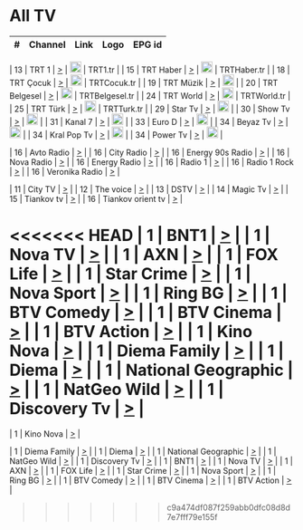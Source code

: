 <h1>All TV</h1>

| #   | Channel        | Link  | Logo | EPG id |
|:---:|:--------------:|:-----:|:----:|:------:|

| 13  | TRT 1            | [>](https://tv-trt1.medya.trt.com.tr/master.m3u8) | <img height="20" src="https://i.imgur.com/j786OLG.png"/> | TRT1.tr |
| 15  | TRT Haber        | [>](https://tv-trthaber.medya.trt.com.tr/master.m3u8) | <img height="20" src="https://i.imgur.com/OVfo8Ab.png"/> | TRTHaber.tr |
| 18  | TRT Çocuk        | [>](https://tv-trtcocuk.medya.trt.com.tr/master.m3u8) | <img height="20" src="https://i.imgur.com/QLFmD6d.png"/> | TRTCocuk.tr |
| 19  | TRT Müzik        | [>](https://tv-trtmuzik.medya.trt.com.tr/master.m3u8) | <img height="20" src="https://i.imgur.com/fIVFCEd.png"/> |
| 20  | TRT Belgesel     | [>](https://tv-trtbelgesel.medya.trt.com.tr/master.m3u8) | <img height="20" src="https://i.imgur.com/MGO87pe.png"/> | TRTBelgesel.tr |
| 24  | TRT World        | [>](https://tv-trtworld.medya.trt.com.tr/master.m3u8) | <img height="20" src="https://i.imgur.com/JEA2xpv.png"/> | TRTWorld.tr |
| 25  | TRT Türk         | [>](https://tv-trtturk.medya.trt.com.tr/master.m3u8) | <img height="20" src="https://i.imgur.com/OSTOQNw.png"/> | TRTTurk.tr |
| 29  | Star Tv   | [>](https://dogus-live.daioncdn.net/startv/startv_360p.m3u8) | <img height="20" src="https://i.imgur.com/IebUZx1.png"/> |
| 30  | Show Tv     | [>](https://ciner-live.daioncdn.net/showtv/showtv.m3u8) | <img height="20" src="https://i.imgur.com/IebUZx1.png"/> |
| 31  | Kanal 7     | [>](https://kanal7-live.daioncdn.net/kanal7/kanal7.m3u8) | <img height="20" src="https://i.imgur.com/IebUZx1.png"/> |
| 33  | Euro D    | [>](https://www.youtube.com/user/KanalD/live) | <img height="20" src="https://i.imgur.com/IebUZx1.png"/> |
| 34  | Beyaz Tv     | [>](https://beyaztv-live.daioncdn.net/beyaztv/beyaztv.m3u8) | <img height="20" src="https://i.imgur.com/IebUZx1.png"/> |
| 34  | Kral Pop Tv     | [>](https://www.youtube.com/watch?v=GuFTuKoXepw) | <img height="20" src="https://i.imgur.com/IebUZx1.png"/> |
| 34  | Power Tv     | [>](https://livetv.powerapp.com.tr/powerTV/powerhd.smil/chunklist.m3u8) | <img height="20" src="https://i.imgur.com/IebUZx1.png"/> |

| 16  | Avto Radio | [>](http://stream.metacast.eu/avtoradio.mp3.m3u) |
| 16  | City Radio | [>](http://stream.metacast.eu/city.aac.m3u) |
| 16  | Energy 90s Radio | [>](http://stream.metacast.eu/energy-90s.m3u) |
| 16  | Nova Radio | [>](http://stream.metacast.eu/nova.aac.m3u) |
| 16  | Energy Radio | [>](http://stream.metacast.eu/nrj.aac.m3u) |
| 16  | Radio 1 | [>](http://stream.metacast.eu/radio1.aac.m3u) |
| 16  | Radio 1 Rock | [>](http://stream.metacast.eu/radio1rock.aac.m3u) |
| 16  | Veronika Radio | [>](http://stream.metacast.eu/veronika.aac.m3u) |

| 11  | City TV | [>](https://tv.city.bg/play/tshls/citytv/index.m3u8) |
| 12  | The voice | [>](https://bss1.neterra.tv/thevoice/thevoice.m3u8) |
| 13  | DSTV | [>](http://46.249.95.140:8081/hls/data.m3u8) |
| 14  | Magic Tv | [>](https://bss1.neterra.tv/magictv/magictv.m3u8) |
| 15  | Tiankov tv | [>](https://streamer103.neterra.tv/tiankov-folk/live.m3u8) |
| 16  | Tiankov orient tv | [>](https://streamer103.neterra.tv/tiankov-orient/live.m3u8) |

<<<<<<< HEAD
| 1 | BNT1 | [>](https://ymkaya.xyz:47330/tv/bnt1/playlist.m3u8?wmsAuthSign=c2VydmVyX3RpbWU9OC82LzIwMjUgMToxMzozMCBQTSZoYXNoX3ZhbHVlPVh0S3NqMmcrcjgxOWh2MzBQcFpJUHc9PSZ2YWxpZG1pbnV0ZXM9NjA=) |
| 1 | Nova TV | [>](https://ymkaya.xyz:47330/tv/novatv/playlist.m3u8?wmsAuthSign=c2VydmVyX3RpbWU9OC82LzIwMjUgMToxMzozOSBQTSZoYXNoX3ZhbHVlPXlXaDU3M1hxRUhzaHF6ZmEyRVJjeHc9PSZ2YWxpZG1pbnV0ZXM9NjA=) |
| 1 | AXN | [>](https://ymkaya.xyz:47330/tv/axn/playlist.m3u8?wmsAuthSign=c2VydmVyX3RpbWU9OC82LzIwMjUgMToxMzo0OSBQTSZoYXNoX3ZhbHVlPWoxN1ZOT3JjelR0cEptUGNpK291dmc9PSZ2YWxpZG1pbnV0ZXM9NjA=) |
| 1 | FOX Life | [>](https://ymkaya.xyz:47330/tv/foxlife/playlist.m3u8?wmsAuthSign=c2VydmVyX3RpbWU9OC82LzIwMjUgMToxMzo1OCBQTSZoYXNoX3ZhbHVlPUNVSE94QU41TndiUTJIQnMwZk10bFE9PSZ2YWxpZG1pbnV0ZXM9NjA=) |
| 1 | Star Crime | [>](https://ymkaya.xyz:47330/tv/foxcrime/playlist.m3u8?wmsAuthSign=c2VydmVyX3RpbWU9OC82LzIwMjUgMToxNDowOCBQTSZoYXNoX3ZhbHVlPUJxUWlXVDYycVlveVN2SFNsV25lRUE9PSZ2YWxpZG1pbnV0ZXM9NjA=) |
| 1 | Nova Sport | [>](https://ymkaya.xyz:47330/tv/novasport/playlist.m3u8?wmsAuthSign=c2VydmVyX3RpbWU9OC82LzIwMjUgMToxNDoxOCBQTSZoYXNoX3ZhbHVlPWIwUzRPRXR1a3RpM0VPeG1IZlQ1bkE9PSZ2YWxpZG1pbnV0ZXM9NjA=) |
| 1 | Ring BG | [>](https://ymkaya.xyz:47330/tv/ringbg/playlist.m3u8?wmsAuthSign=c2VydmVyX3RpbWU9OC82LzIwMjUgMToxNDoyNyBQTSZoYXNoX3ZhbHVlPW5VTTI4cnZ5dEp2L2k0ak5kWWtRd1E9PSZ2YWxpZG1pbnV0ZXM9NjA=) |
| 1 | BTV Comedy | [>](https://ymkaya.xyz:47330/tv/btvcomedy/playlist.m3u8?wmsAuthSign=c2VydmVyX3RpbWU9OC82LzIwMjUgMToxNDozNiBQTSZoYXNoX3ZhbHVlPTZna2NRZzNZejcvdGFiZ3Y5V1Y1c1E9PSZ2YWxpZG1pbnV0ZXM9NjA=) |
| 1 | BTV Cinema | [>](https://ymkaya.xyz:47330/tv/btvcinema/playlist.m3u8?wmsAuthSign=c2VydmVyX3RpbWU9OC82LzIwMjUgMToxNDo0NiBQTSZoYXNoX3ZhbHVlPVNUdm93RVBONXlObisvbUFqSlBadEE9PSZ2YWxpZG1pbnV0ZXM9NjA=) |
| 1 | BTV Action | [>](https://ymkaya.xyz:47330/tv/btvaction/playlist.m3u8?wmsAuthSign=c2VydmVyX3RpbWU9OC82LzIwMjUgMToxNDo1NSBQTSZoYXNoX3ZhbHVlPWVUdEVjS3pWa1JGbDZmYVdTdzliVWc9PSZ2YWxpZG1pbnV0ZXM9NjA=) |
| 1 | Kino Nova | [>](https://ymkaya.xyz:47330/tv/kinonova/playlist.m3u8?wmsAuthSign=c2VydmVyX3RpbWU9OC82LzIwMjUgMToxNTowNSBQTSZoYXNoX3ZhbHVlPVF5SnJVRXlGUmh3ZUxaUmg3NVdyM2c9PSZ2YWxpZG1pbnV0ZXM9NjA=) |
| 1 | Diema Family | [>](https://ymkaya.xyz:47330/tv/diemafamily/playlist.m3u8?wmsAuthSign=c2VydmVyX3RpbWU9OC82LzIwMjUgMToxNToxNSBQTSZoYXNoX3ZhbHVlPWtsV1N2U3Fkb0NLNUVhM1JIWnd1Y3c9PSZ2YWxpZG1pbnV0ZXM9NjA=) |
| 1 | Diema | [>](https://ymkaya.xyz:47330/tv/diema/playlist.m3u8?wmsAuthSign=c2VydmVyX3RpbWU9OC82LzIwMjUgMToxNToyNSBQTSZoYXNoX3ZhbHVlPUhxM1Y2eGowa0JLRTFQK2YzN04xUWc9PSZ2YWxpZG1pbnV0ZXM9NjA=) |
| 1 | National Geographic | [>](https://ymkaya.xyz:47330/tv/natgeo/playlist.m3u8?wmsAuthSign=c2VydmVyX3RpbWU9OC82LzIwMjUgMToxNTozNSBQTSZoYXNoX3ZhbHVlPWY3MmJjWkgvWnc5MHpZd0YxN05OQ3c9PSZ2YWxpZG1pbnV0ZXM9NjA=) |
| 1 | NatGeo Wild | [>](https://ymkaya.xyz:47330/tv/natgeowild/playlist.m3u8?wmsAuthSign=c2VydmVyX3RpbWU9OC82LzIwMjUgMToxNTo0NCBQTSZoYXNoX3ZhbHVlPWY4RUx4Sm1HWGh3UzR0Q2ZrVHJhN3c9PSZ2YWxpZG1pbnV0ZXM9NjA=) |
| 1 | Discovery Tv | [>](https://ymkaya.xyz:47330/tv/discovery/playlist.m3u8?wmsAuthSign=c2VydmVyX3RpbWU9OC82LzIwMjUgMToxNTo1NCBQTSZoYXNoX3ZhbHVlPS9scDI0eVltZ1lLVHV2UUZoSGg0Q1E9PSZ2YWxpZG1pbnV0ZXM9NjA=) |
=======


| 1 | Kino Nova | [>](https://ymkaya.xyz:11336/tv/kinonova/playlist.m3u8?wmsAuthSign=c2VydmVyX3RpbWU9MS8yLzIwMjUgNDo0MDoyMCBBTSZoYXNoX3ZhbHVlPWlFS1FrWEtMMVRFM3l5YklUWUJQUHc9PSZ2YWxpZG1pbnV0ZXM9NjA=) |

| 1 | Diema Family | [>](https://ymkaya.xyz:11336/tv/diemafamily/playlist.m3u8?wmsAuthSign=c2VydmVyX3RpbWU9MS8yLzIwMjUgNDo0MDozMCBBTSZoYXNoX3ZhbHVlPUVUaTVKTldvZTF5WVVCM0YwL21kaXc9PSZ2YWxpZG1pbnV0ZXM9NjA=) |
| 1 | Diema | [>](https://ymkaya.xyz:11336/tv/diema/playlist.m3u8?wmsAuthSign=c2VydmVyX3RpbWU9MS8yLzIwMjUgNDo0MDo0MCBBTSZoYXNoX3ZhbHVlPVlYMWVJT2NuUjNpUTBsaytEUFFOS2c9PSZ2YWxpZG1pbnV0ZXM9NjA=) |
| 1 | National Geographic | [>](https://ymkaya.xyz:11336/tv/natgeo/playlist.m3u8?wmsAuthSign=c2VydmVyX3RpbWU9MS8yLzIwMjUgNDo0MTo0MSBBTSZoYXNoX3ZhbHVlPTJQTlVmcG5nYWx0M013eUhGRGxnd0E9PSZ2YWxpZG1pbnV0ZXM9NjA=) |
| 1 | NatGeo Wild | [>](https://ymkaya.xyz:11336/tv/natgeowild/playlist.m3u8?wmsAuthSign=c2VydmVyX3RpbWU9MS8yLzIwMjUgNDo0MTo1MSBBTSZoYXNoX3ZhbHVlPVl1OXZaTTliN0hGWEN3eDBYd1duNkE9PSZ2YWxpZG1pbnV0ZXM9NjA=) |
| 1 | Discovery Tv | [>](https://ymkaya.xyz:11336/tv/discovery/playlist.m3u8?wmsAuthSign=c2VydmVyX3RpbWU9MS8yLzIwMjUgNDo0MjowMSBBTSZoYXNoX3ZhbHVlPWtBQmdLNlY2RmQwWElzMVYzSDJyVkE9PSZ2YWxpZG1pbnV0ZXM9NjA=) |
| 1 | BNT1 | [>](https://ymkaya.xyz:11336/tv/bnt1/playlist.m3u8?wmsAuthSign=c2VydmVyX3RpbWU9MS8yLzIwMjUgNDozODozOCBBTSZoYXNoX3ZhbHVlPVVrMVlRQXpJWlhYeUh6ZFVpSC9NMUE9PSZ2YWxpZG1pbnV0ZXM9NjA=) |
| 1 | Nova TV | [>](https://ymkaya.xyz:11336/tv/novatv/playlist.m3u8?wmsAuthSign=c2VydmVyX3RpbWU9MS8yLzIwMjUgNDozODo0OCBBTSZoYXNoX3ZhbHVlPUVxQjh1a0ZzYkVGZU8zZDFGTzdreVE9PSZ2YWxpZG1pbnV0ZXM9NjA=) |
| 1 | AXN | [>](https://ymkaya.xyz:11336/tv/axn/playlist.m3u8?wmsAuthSign=c2VydmVyX3RpbWU9MS8yLzIwMjUgNDozODo1OCBBTSZoYXNoX3ZhbHVlPUpkWStGY1hkNXhaOVpPZ0thQ0FZL3c9PSZ2YWxpZG1pbnV0ZXM9NjA=) |
| 1 | FOX Life | [>](https://ymkaya.xyz:11336/tv/foxlife/playlist.m3u8?wmsAuthSign=c2VydmVyX3RpbWU9MS8yLzIwMjUgNDozOToxMCBBTSZoYXNoX3ZhbHVlPWt1ZDc1T3AzYlZDTjJnSy9TU0xJZlE9PSZ2YWxpZG1pbnV0ZXM9NjA=) |
| 1 | Star Crime | [>](https://ymkaya.xyz:11336/tv/foxcrime/playlist.m3u8?wmsAuthSign=c2VydmVyX3RpbWU9MS8yLzIwMjUgNDozOToyMCBBTSZoYXNoX3ZhbHVlPXIwVU45Nm9FR1l2enNkTG9TanBxbmc9PSZ2YWxpZG1pbnV0ZXM9NjA=) |
| 1 | Nova Sport | [>](https://ymkaya.xyz:11336/tv/novasport/playlist.m3u8?wmsAuthSign=c2VydmVyX3RpbWU9MS8yLzIwMjUgNDozOTozMCBBTSZoYXNoX3ZhbHVlPXlSZ0UxazVaM0xhSmc0NmR4T0c1T2c9PSZ2YWxpZG1pbnV0ZXM9NjA=) |
| 1 | Ring BG | [>](https://ymkaya.xyz:11336/tv/ringbg/playlist.m3u8?wmsAuthSign=c2VydmVyX3RpbWU9MS8yLzIwMjUgNDozOTo0MCBBTSZoYXNoX3ZhbHVlPTR4aUlFNHVUYWN4enY1WkVuOFZma2c9PSZ2YWxpZG1pbnV0ZXM9NjA=) |
| 1 | BTV Comedy | [>](https://ymkaya.xyz:11336/tv/btvcomedy/playlist.m3u8?wmsAuthSign=c2VydmVyX3RpbWU9MS8yLzIwMjUgNDozOTo1MCBBTSZoYXNoX3ZhbHVlPUtrMTJ2RHNTTUU1RFp1ZkVOdXFSK3c9PSZ2YWxpZG1pbnV0ZXM9NjA=) |
| 1 | BTV Cinema | [>](https://ymkaya.xyz:11336/tv/btvcinema/playlist.m3u8?wmsAuthSign=c2VydmVyX3RpbWU9MS8yLzIwMjUgNDozOTo1OSBBTSZoYXNoX3ZhbHVlPTZWcU9FZW56cG1NM1lrYy8xNE5NeHc9PSZ2YWxpZG1pbnV0ZXM9NjA=) |
| 1 | BTV Action | [>](https://ymkaya.xyz:11336/tv/btvaction/playlist.m3u8?wmsAuthSign=c2VydmVyX3RpbWU9MS8yLzIwMjUgNDo0MDoxMCBBTSZoYXNoX3ZhbHVlPUlDd0ErRkZVWThyMVZwR3c2REdGZ3c9PSZ2YWxpZG1pbnV0ZXM9NjA=) |
>>>>>>> c9a474df087f259abb0dfc08d8d7e7fff79e155f
